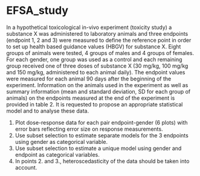# EFSA_study
In a hypothetical toxicological in-vivo experiment (toxicity study) a substance X was administered to
laboratory animals and three endpoints (endpoint 1, 2 and 3) were measured to define the reference
point in order to set up health based guidance values (HBGV) for substance X. Eight groups of animals
were tested, 4 groups of males and 4 groups of females. For each gender, one group was used as a
control and each remaining group received one of three doses of substance X (30 mg/kg, 100 mg/kg
and 150 mg/kg, administered to each animal daily). The endpoint values were measured for each
animal 90 days after the beginning of the experiment. Information on the animals used in the
experiment as well as summary information (mean and standard deviation, SD for each group of
animals) on the endpoints measured at the end of the experiment is provided in table 2. It is
requested to propose an appropriate statistical model and to analyse these data.

1. Plot dose-response data for each pair endpoint-gender (6 plots)
with error bars reflecting error size on response measurements.
2. Use subset selection to estimate separate models for the 3
endpoints using gender as categorical variable.
3. Use subset selection to estimate a unique model using gender and
endpoint as categorical variables.
4. In points 2. and 3., heteroscedasticity of the data should be taken
into account.
